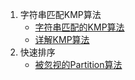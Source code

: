 1. 字符串匹配KMP算法
    - [字符串匹配的KMP算法](http://www.ruanyifeng.com/blog/2013/05/Knuth%E2%80%93Morris%E2%80%93Pratt_algorithm.html)
    - [详解KMP算法](http://www.cnblogs.com/yjiyjige/p/3263858.html)
2. 快速排序
    - [被忽视的Partition算法](https://selfboot.cn/2016/09/01/lost_partition/)
